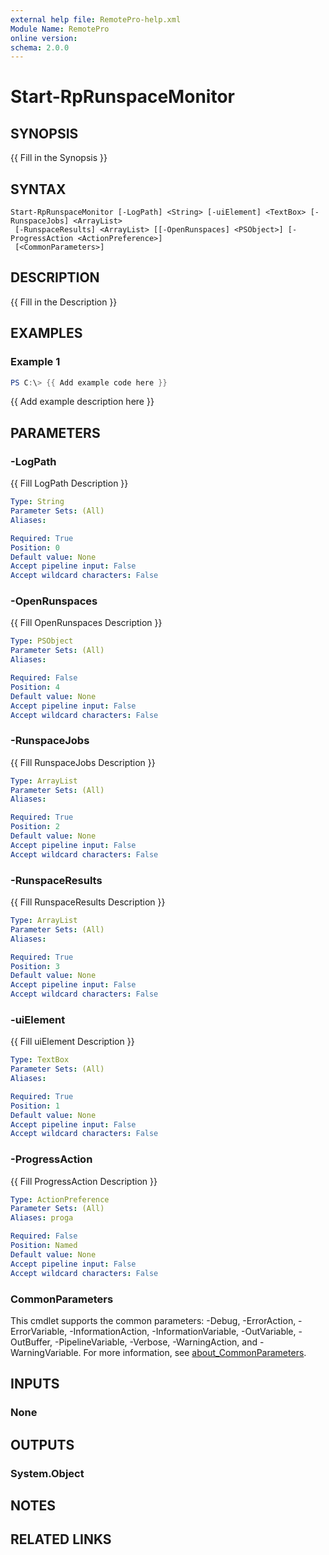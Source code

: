 ```yaml
---
external help file: RemotePro-help.xml
Module Name: RemotePro
online version:
schema: 2.0.0
---
```


# Start-RpRunspaceMonitor

## SYNOPSIS
{{ Fill in the Synopsis }}

## SYNTAX

```
Start-RpRunspaceMonitor [-LogPath] <String> [-uiElement] <TextBox> [-RunspaceJobs] <ArrayList>
 [-RunspaceResults] <ArrayList> [[-OpenRunspaces] <PSObject>] [-ProgressAction <ActionPreference>]
 [<CommonParameters>]
```

## DESCRIPTION
{{ Fill in the Description }}

## EXAMPLES

### Example 1
```powershell
PS C:\> {{ Add example code here }}
```

{{ Add example description here }}

## PARAMETERS

### -LogPath
{{ Fill LogPath Description }}

```yaml
Type: String
Parameter Sets: (All)
Aliases:

Required: True
Position: 0
Default value: None
Accept pipeline input: False
Accept wildcard characters: False
```

### -OpenRunspaces
{{ Fill OpenRunspaces Description }}

```yaml
Type: PSObject
Parameter Sets: (All)
Aliases:

Required: False
Position: 4
Default value: None
Accept pipeline input: False
Accept wildcard characters: False
```

### -RunspaceJobs
{{ Fill RunspaceJobs Description }}

```yaml
Type: ArrayList
Parameter Sets: (All)
Aliases:

Required: True
Position: 2
Default value: None
Accept pipeline input: False
Accept wildcard characters: False
```

### -RunspaceResults
{{ Fill RunspaceResults Description }}

```yaml
Type: ArrayList
Parameter Sets: (All)
Aliases:

Required: True
Position: 3
Default value: None
Accept pipeline input: False
Accept wildcard characters: False
```

### -uiElement
{{ Fill uiElement Description }}

```yaml
Type: TextBox
Parameter Sets: (All)
Aliases:

Required: True
Position: 1
Default value: None
Accept pipeline input: False
Accept wildcard characters: False
```

### -ProgressAction
{{ Fill ProgressAction Description }}

```yaml
Type: ActionPreference
Parameter Sets: (All)
Aliases: proga

Required: False
Position: Named
Default value: None
Accept pipeline input: False
Accept wildcard characters: False
```

### CommonParameters
This cmdlet supports the common parameters: -Debug, -ErrorAction, -ErrorVariable, -InformationAction, -InformationVariable, -OutVariable, -OutBuffer, -PipelineVariable, -Verbose, -WarningAction, and -WarningVariable. For more information, see [about_CommonParameters](http://go.microsoft.com/fwlink/?LinkID=113216).

## INPUTS

### None

## OUTPUTS

### System.Object
## NOTES

## RELATED LINKS
